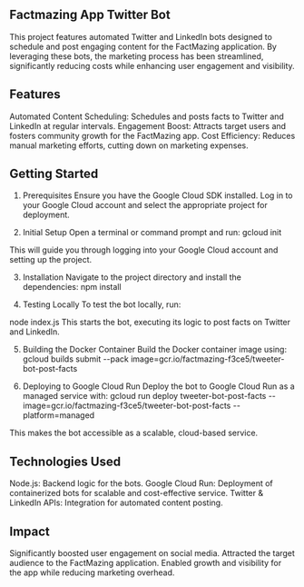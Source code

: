 ## Factmazing App Twitter Bot
This project features automated Twitter and LinkedIn bots designed to schedule and post engaging content for the FactMazing application. By leveraging these bots, the marketing process has been streamlined, significantly reducing costs while enhancing user engagement and visibility.

## Features
Automated Content Scheduling: Schedules and posts facts to Twitter and LinkedIn at regular intervals.
Engagement Boost: Attracts target users and fosters community growth for the FactMazing app.
Cost Efficiency: Reduces manual marketing efforts, cutting down on marketing expenses.

## Getting Started
1. Prerequisites
Ensure you have the Google Cloud SDK installed.
Log in to your Google Cloud account and select the appropriate project for deployment.

2. Initial Setup
Open a terminal or command prompt and run:
gcloud init

This will guide you through logging into your Google Cloud account and setting up the project.

3. Installation
Navigate to the project directory and install the dependencies:
npm install

4. Testing Locally
To test the bot locally, run:

node index.js
This starts the bot, executing its logic to post facts on Twitter and LinkedIn.

5. Building the Docker Container
Build the Docker container image using:
gcloud builds submit --pack image=gcr.io/factmazing-f3ce5/tweeter-bot-post-facts

6. Deploying to Google Cloud Run
Deploy the bot to Google Cloud Run as a managed service with:
gcloud run deploy tweeter-bot-post-facts --image=gcr.io/factmazing-f3ce5/tweeter-bot-post-facts --platform=managed

This makes the bot accessible as a scalable, cloud-based service.

## Technologies Used
Node.js: Backend logic for the bots.
Google Cloud Run: Deployment of containerized bots for scalable and cost-effective service.
Twitter & LinkedIn APIs: Integration for automated content posting.


## Impact
Significantly boosted user engagement on social media.
Attracted the target audience to the FactMazing application.
Enabled growth and visibility for the app while reducing marketing overhead.
